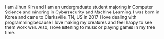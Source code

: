 I am Jihun Kim and I am an undergraduate student majoring in Computer Science and minoring in Cybersecurity and Machine Learning. I was born in Korea and came to Clarksville, TN, US in 2017. I love dealing with programming because I love making my creatures and feel happy to see them work well. Also, I love listening to music or playing games in my free time. 